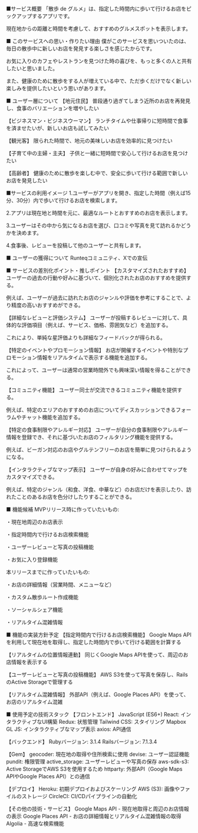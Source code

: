 ■サービス概要 「散歩 de グルメ」は、指定した時間内に歩いて行けるお店をピックアップするアプリです。

現在地からの距離と時間を考慮して、おすすめのグルメスポットを表示します。

■ このサービスへの思い・作りたい理由 僕がこのサービスを思いついたのは、毎日の散歩中に新しいお店を発見する楽しさを感じたからです。

お気に入りのカフェやレストランを見つけた時の喜びを、もっと多くの人と共有したいと思いました。

また、健康のために散歩をする人が増えている中で、ただ歩くだけでなく新しい楽しみを提供したいという思いがあります。

■ ユーザー層について 【地元住民】 普段通り過ぎてしまう近所のお店を再発見し、食事のバリエーションを増やしたい

【ビジネスマン・ビジネスウーマン】 ランチタイムや仕事帰りに短時間で食事を済ませたいが、新しいお店も試してみたい

【観光客】 限られた時間で、地元の美味しいお店を効率的に見つけたい

【子育て中の主婦・主夫】 子供と一緒に短時間で安心して行けるお店を見つけたい

【高齢者】 健康のために散歩を楽しむ中で、安全に歩いて行ける範囲で新しいお店を発見したい

■サービスの利用イメージ
1.ユーザーがアプリを開き、指定した時間（例えば15分、30分）内で歩いて行けるお店を検索します。

2.アプリは現在地と時間を元に、最適なルートとおすすめのお店を表示します。

3.ユーザーはその中から気になるお店を選び、口コミや写真を見て訪れるかどうかを決めます。

4.食事後、レビューを投稿して他のユーザーと共有します。

■ ユーザーの獲得について
Runteqコミュニティ、Xでの宣伝

■ サービスの差別化ポイント・推しポイント
【カスタマイズされたおすすめ】 ユーザーの過去の行動や好みに基づいて、個別化されたお店のおすすめを提供する。

例えば、ユーザーが過去に訪れたお店のジャンルや評価を参考にすることで、より精度の高いおすすめができる。

【詳細なレビューと評価システム】 ユーザーが投稿するレビューに対して、具体的な評価項目（例えば、サービス、価格、雰囲気など）を追加する。

これにより、単純な星評価よりも詳細なフィードバックが得られる。

【特定のイベントやプロモーション情報】 お店が開催するイベントや特別なプロモーション情報をリアルタイムで表示する機能を追加する。

これによって、ユーザーは通常の営業時間外でも興味深い情報を得ることができる。

【コミュニティ機能】 ユーザー同士が交流できるコミュニティ機能を提供する。

例えば、特定のエリアのおすすめのお店についてディスカッションできるフォーラムやチャット機能を追加する。

【特定の食事制限やアレルギー対応】 ユーザーが自分の食事制限やアレルギー情報を登録でき、それに基づいたお店のフィルタリング機能を提供する。

例えば、ビーガン対応のお店やグルテンフリーのお店を簡単に見つけられるようになる。

【インタラクティブなマップ表示】 ユーザーが自身の好みに合わせてマップをカスタマイズできる。

例えば、特定のジャンル（和食、洋食、中華など）のお店だけを表示したり、訪れたことのあるお店を色分けしたりすることができる。

■ 機能候補 MVPリリース時に作っていたいもの:

・現在地周辺のお店表示

・指定時間内で行けるお店検索機能

・ユーザーレビューと写真の投稿機能

・お気に入り登録機能

本リリースまでに作っていたいもの:

・お店の詳細情報（営業時間、メニューなど）

・カスタム散歩ルート作成機能

・ソーシャルシェア機能

・リアルタイム混雑情報

■ 機能の実装方針予定
【指定時間内で行けるお店検索機能】
Google Maps APIを利用して現在地を取得し、指定した時間内で歩いて行ける範囲を計算する

【リアルタイムの位置情報連動】 同じくGoogle Maps APIを使って、周辺のお店情報を表示する

【ユーザーレビューと写真の投稿機能】 AWS S3を使って写真を保存し、RailsのActive Storageで管理する

【リアルタイム混雑情報】 外部API（例えば、Google Places API）を使って、お店のリアルタイム混雑

■ 使用予定の技術スタック
【フロントエンド】 
JavaScript (ES6+)
React: インタラクティブなUI構築
Redux: 状態管理
Tailwind CSS: スタイリング
Mapbox GL JS: インタラクティブなマップ表示
axios: API通信

【バックエンド】
Rubyバージョン: 3.1.4
Railsバージョン: 7.1.3.4

【Gem】
geocoder: 現在地の取得や住所検索に使用
devise: ユーザー認証機能
pundit: 権限管理
active_storage: ユーザーレビューや写真の保存
aws-sdk-s3: Active StorageでAWS S3を使用するため
httparty: 外部API（Google Maps APIやGoogle Places API）との通信

【デプロイ】
Heroku: 初期デプロイおよびスケーリング
AWS (S3): 画像やファイルのストレージ
CircleCI: CI/CDパイプラインの自動化

【その他の技術・サービス】
Google Maps API - 現在地取得と周辺のお店情報の表示
Google Places API - お店の詳細情報とリアルタイム混雑情報の取得
Algolia - 高速な検索機能